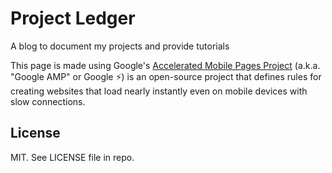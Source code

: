 # Project Ledger

A blog to document my projects and provide tutorials 

This page is made using Google's [Accelerated Mobile Pages Project](https://www.ampproject.org/)
(a.k.a. "Google AMP" or Google ⚡) is an open-source project that defines rules
for creating websites that load nearly instantly even on mobile devices with
slow connections.

## License

MIT. See LICENSE file in repo.
